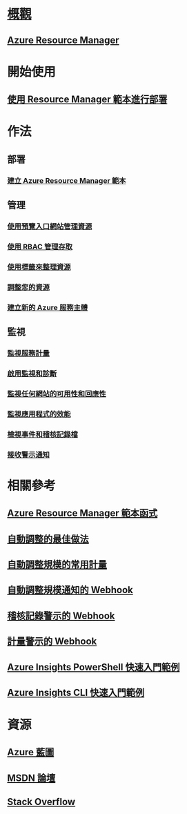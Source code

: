 # [概觀](../azure-portal-overview.md)
## [Azure Resource Manager](../azure-resource-manager/resource-group-overview.md)

# 開始使用
## [使用 Resource Manager 範本進行部署](../azure-resource-manager/resource-group-template-deploy.md)

# 作法
## 部署
### [建立 Azure Resource Manager 範本](../azure-resource-manager/resource-group-authoring-templates.md)

## 管理
### [使用預覽入口網站管理資源](../azure-resource-manager/resource-group-portal.md)
### [使用 RBAC 管理存取](../active-directory/role-based-access-control-configure.md)
### [使用標籤來整理資源](../azure-resource-manager/resource-group-using-tags.md)
### [調整您的資源](../monitoring-and-diagnostics/insights-how-to-scale.md)
### [建立新的 Azure 服務主體](../azure-resource-manager/resource-group-create-service-principal-portal.md)
## 監視
### [監視服務計量](../monitoring-and-diagnostics/insights-how-to-customize-monitoring.md)
### [啟用監視和診斷](../monitoring-and-diagnostics/insights-how-to-use-diagnostics.md)
### [監視任何網站的可用性和回應性](../application-insights/app-insights-monitor-web-app-availability.md)
### [監視應用程式的效能](../application-insights/app-insights-azure-web-apps.md)
### [檢視事件和稽核記錄檔](../monitoring-and-diagnostics/insights-debugging-with-events.md)
### [接收警示通知](../monitoring-and-diagnostics/insights-receive-alert-notifications.md)

# 相關參考
## [Azure Resource Manager 範本函式](../azure-resource-manager/resource-group-template-functions.md)
## [自動調整的最佳做法](../monitoring-and-diagnostics/insights-autoscale-best-practices.md)
## [自動調整規模的常用計量](../monitoring-and-diagnostics/insights-autoscale-common-metrics.md)
## [自動調整規模通知的 Webhook](../monitoring-and-diagnostics/insights-autoscale-to-webhook-email.md)
## [稽核記錄警示的 Webhook](../monitoring-and-diagnostics/insights-auditlog-to-webhook-email.md)
## [計量警示的 Webhook](../monitoring-and-diagnostics/insights-webhooks-alerts.md)
## [Azure Insights PowerShell 快速入門範例](../monitoring-and-diagnostics/insights-powershell-samples.md)
## [Azure Insights CLI 快速入門範例](../monitoring-and-diagnostics/insights-cli-samples.md)

# 資源
## [Azure 藍圖](https://azure.microsoft.com/roadmap/?category=monitoring-management)
## [MSDN 論壇](https://social.msdn.microsoft.com/Forums/en-US/home?forum=windowsazuremanagement) 
## [Stack Overflow](http://stackoverflow.com/questions/tagged/azure-management-portal)





